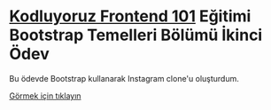 # [Kodluyoruz Frontend 101](https://github.com/erdinckurt/kodluyoruz-frontend-101-egitimi) Eğitimi Bootstrap Temelleri Bölümü İkinci Ödev

Bu ödevde Bootstrap kullanarak Instagram clone'u oluşturdum.

[Görmek için tıklayın](https://erdinckurt.github.io/frontend-101-bootstrap-ikinci-odev/)

